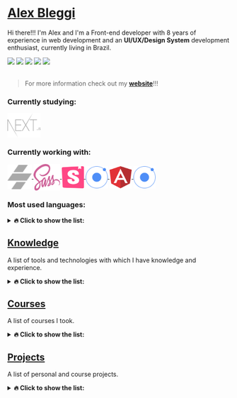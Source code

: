 # [Alex Bleggi](https://alexbleggi.netlify.app/blog/welcome)

Hi there!!! I'm Alex and I'm a Front-end developer with 8 years of experience in web development and an **UI/UX/Design System** development enthusiast, currently living in Brazil.

<div>
  <a href="https://www.linkedin.com/in/alex-bleggi-377907201" target="_blank"><img src="https://img.shields.io/badge/-LinkedIn-%230077B5?style=for-the-badge&logo=linkedin&logoColor=white" target="_blank"></a>
  <a href="https://www.behance.net/alexbleggi" target="_blank"><img src="https://img.shields.io/badge/-Behance-%230077B5?style=for-the-badge&logo=behance&logoColor=white&color=0057ff" target="_blank"></a>
  <a href="https://soundcloud.com/alex-bleggi" target="_blank"><img src="https://img.shields.io/badge/-soundcloud-%230077B5?style=for-the-badge&logo=soundcloud&logoColor=white&color=f50" target="_blank"></a>
  <a href="https://www.udemy.com/user/alex-bleggi-2" target="_blank"><img src="https://img.shields.io/badge/-udemy-%230077B5?style=for-the-badge&logo=udemy&logoColor=white&color=a435f0" target="_blank"></a>
  <a href="https://www.npmjs.com/~alexbjr369" target="_blank"><img src="https://img.shields.io/badge/-npm-%230077B5?style=for-the-badge&logo=npm&logoColor=white&color=cb3837" target="_blank"></a>
</div>

<br>

> For more information check out my **[website](https://alexbleggi.netlify.app/)**!!!

### Currently studying:

<div style="display: inline_block">
  <a href="https://nextjs.org" target="_blank">
    <img align="center" alt="Next.js" height="55" width="75" src="./icons/next-js-gray.svg">
  </a>
</div>

### Currently working with:

<div style="display: inline_block">
  <a href="https://stenciljs.com" target="_blank">
    <img align="center" alt="Stencil.js" height="55" width="55" src="./icons/stencil-js-gray.svg">
  </a>
  <a href="https://sass-lang.com" target="_blank">
    <img align="center" alt="SCSS" height="60" width="60" src="./icons/sass.svg">
  </a>
  <a href="https://storybook.js.org" target="_blank">
    <img align="center" alt="Storybook" height="50" width="50" src="./icons/storybook.svg">
  </a>
  <a href="https://ionicframework.com/docs/utilities/animations" target="_blank">
    <img align="center" alt="Ionic Animations and Gestures" height="50" width="50" src="./icons/ionic.svg">
  </a>
  <a href="https://angular.io" target="_blank">
    <img align="center" alt="Angular" height="50" width="50" src="./icons/angular.svg">
  </a>
  <a href="https://ionicframework.com/docs/utilities/animations" target="_blank">
    <img align="center" alt="Ionic Animations and Gestures" height="50" width="50" src="./icons/ionic.svg">
  </a>
</div>

### Most used languages:

<details>
<summary><b>🔥 Click to show the list:</b></summary>

<br>

[![Top Langs](https://github-readme-stats.vercel.app/api/top-langs/?username=alexbjr369&langs_count=10&layout=compact&theme=radical)](https://github.com/alexbjr369/github-readme-stats)

</details>

## [Knowledge](https://alexbleggi.netlify.app/knowledge)

A list of tools and technologies with which I have knowledge and experience.

<details>
<summary><b>🔥 Click to show the list:</b></summary>

### Core

<div style="display: inline_block">
  <a href="https://developer.mozilla.org/en-US/docs/Web/HTML" target="_blank">
    <img align="center" alt="HTML" height="50" width="50" src="./icons/html.svg">
  </a>
  <a href="https://developer.mozilla.org/en-US/docs/Web/CSS" target="_blank">
    <img align="center" alt="CSS" height="50" width="50" src="./icons/css.svg">
  </a>
  <a href="https://developer.mozilla.org/en-US/docs/Web/Accessibility" target="_blank">
    <img align="center" alt="Web Accessibility" height="50" width="50" src="./icons/web-accessibility.png">
  </a>
  <a href="https://developer.mozilla.org/pt-BR/docs/Web/JavaScript" target="_blank">
    <img align="center" alt="JavaScript" height="50" width="50" src="./icons/javascript.svg">
  </a>
  <a href="https://www.webcomponents.org" target="_blank">
    <img align="center" alt="Web Components" height="50" width="55" src="./icons/web-components.png">
  </a>
</div>

### JavaScript Compilers/Libraries/Frameworks

<div style="display: inline_block">
  <a href="https://jquery.com" target="_blank">
    <img align="center" alt="jQuery" height="50" width="50" src="./icons/jquery.svg">
  </a>
  <a href="https://angularjs.org" target="_blank">
    <img align="center" alt="Angular.js" height="50" width="50" src="./icons/angular-js.svg">
  </a>
  <a href="https://www.typescriptlang.org" target="_blank">
    <img align="center" alt="TypeScript" height="50" width="50" src="./icons/typescript.svg">
  </a>
  <a href="https://stenciljs.com" target="_blank">
    <img align="center" alt="Stencil.js" height="55" width="55" src="./icons/stencil-js-gray.svg">
  </a>
  <a href="https://reactjs.org" target="_blank">
    <img align="center" alt="React.js" height="50" width="50" src="./icons/react-js.svg">
  </a>
  <a href="https://vuejs.org" target="_blank">
    <img align="center" alt="Vue.js" height="50" width="50" src="./icons/vue-js.svg">
  </a>
  <a href="https://angular.io" target="_blank">
    <img align="center" alt="Angular" height="50" width="50" src="./icons/angular.svg">
  </a>
</div>

### CSS Processors

<div style="display: inline_block">
  <a href="https://lesscss.org" target="_blank">
    <img align="center" alt="Less" height="60" width="60" src="./icons/less.svg">
  </a>
  <a href="https://stylus-lang.com" target="_blank">
    <img align="center" alt="Stylus" height="60" width="60" src="./icons/stylus.svg">
  </a>
  <a href="https://sass-lang.com" target="_blank">
    <img align="center" alt="Sass" height="60" width="60" src="./icons/sass.svg">
  </a>
  <a href="https://postcss.org" target="_blank">
    <img align="center" alt="PostCSS" height="60" width="60" src="./icons/postcss.svg">
  </a>
   <a href="https://styled-components.com" target="_blank">
    <img align="center" alt="Styled Components" height="60" width="60" src="./icons/styled-components.svg">
  </a>
</div>

### Build Tools/Bundlers

<div style="display: inline_block">
  <a href="https://docs.npmjs.com/cli/v8/using-npm/scripts" target="_blank">
    <img align="center" alt="npm Build Scripts" height="50" width="50" src="./icons/npm-build-scripts.svg">
  </a>
  <a href="https://gruntjs.com" target="_blank">
    <img align="center" alt="Grunt" height="50" width="50" src="./icons/grunt.svg">
  </a>
  <a href="https://gulpjs.com" target="_blank">
    <img align="center" alt="Gulp" height="50" width="50" src="./icons/gulp.svg">
  </a>
  <a href="https://parceljs.org" target="_blank">
    <img align="center" alt="Parcel" height="50" width="60" src="./icons/parcel.png">
  </a>
  <a href="https://rollupjs.org/guide/en" target="_blank">
    <img align="center" alt="Rollup" height="50" width="50" src="./icons/rollup.svg">
  </a>
  <a href="https://webpack.js.org" target="_blank">
    <img align="center" alt="Webpack" height="50" width="50" src="./icons/webpack.svg">
  </a>
  <a href="https://vitejs.dev" target="_blank">
    <img align="center" alt="Vite" height="50" width="50" src="./icons/vite.svg">
  </a>
</div>

### HTTP Clients

<div style="display: inline_block">
  <a href="https://axios-http.com/docs/intro" target="_blank">
    <img align="center" alt="Axios" height="50" width="50" src="./icons/axios.svg">
  </a>
</div>

### Monorepos

<div style="display: inline_block">
  <a href="https://lerna.js.org" target="_blank">
    <img align="center" alt="Lerna" height="50" width="50" src="./icons/lerna-gray.svg">
  </a>
</div>

### Linters

<div style="display: inline_block">
  <a href="https://editorconfig.org" target="_blank">
    <img align="center" alt="EditorConfig" height="50" width="50" src="./icons/editorconfig.png">
  </a>
  <a href="https://prettier.io" target="_blank">
    <img align="center" alt="Prettier" height="50" width="50" src="./icons/prettier.svg">
  </a>
  <a href="https://stylelint.io" target="_blank">
    <img align="center" alt="Stylelint" height="50" width="50" src="./icons/stylelint-gray.svg">
  </a>
  <a href="https://eslint.org" target="_blank">
    <img align="center" alt="ESLint" height="50" width="50" src="./icons/eslint.svg">
  </a>
</div>

### Animation Libraries/Frameworks

<div style="display: inline_block">
  <a href="https://greensock.com/gsap" target="_blank">
    <img align="center" alt="GSAP" height="50" width="50" src="./icons/gsap.svg">
  </a>
  <a href="https://ionicframework.com/docs/utilities/animations" target="_blank">
    <img align="center" alt="Ionic Animations and Gestures" height="50" width="50" src="./icons/ionic.svg">
  </a>
</div>

### UI Libraries/Frameworks

<div style="display: inline_block">
  <a href="https://getbootstrap.com" target="_blank">
    <img align="center" alt="Bootstrap" height="50" width="50" src="./icons/bootstrap.svg">
  </a>
  <a href="https://ionicframework.com" target="_blank">
    <img align="center" alt="Ionic" height="50" width="50" src="./icons/ionic.svg">
  </a>
</div>

### Methodologies/Guidelines

<div style="display: inline_block">
  <a href="https://en.bem.info/methodology" target="_blank">
    <img align="center" alt="BEM Methodology" height="55" width="55" src="./icons/bem-methodology-gray.svg">
  </a>
  <a href="https://sass-guidelin.es" target="_blank">
    <img align="center" alt="Sass Guidelines" height="55" width="55" src="./icons/sass-guidelines.png">
  </a>
</div>

### Documentation

<div style="display: inline_block">
  <a href="http://sassdoc.com" target="_blank">
    <img align="center" alt="SassDoc" height="50" width="50" src="./icons/sassdoc.svg">
  </a>
  <a href="https://storybook.js.org" target="_blank">
    <img align="center" alt="Storybook" height="50" width="50" src="./icons/storybook.svg">
  </a>
  <a href="https://docusaurus.io" target="_blank">
    <img align="center" alt="Docusaurus" height="50" width="50" src="./icons/docusaurus.svg">
  </a>
</div>

### Design Tools

<div style="display: inline_block">
  <a href="https://www.adobe.com/br/products/photoshop.html" target="_blank">
    <img align="center" alt="Adobe Photoshop" height="50" width="50" src="./icons/photoshop.svg">
  </a>
  <a href="https://www.adobe.com/br/products/illustrator.html" target="_blank">
    <img align="center" alt="Adobe Illustrator" height="50" width="50" src="./icons/illustrator.svg">
  </a>
  <a href="https://www.adobe.com/br/products/xd.html" target="_blank">
    <img align="center" alt="Adobe xd" height="50" width="50" src="./icons/adobe-xd.svg">
  </a>
  <a href="https://www.figma.com" target="_blank">
    <img align="center" alt="Figma" height="50" width="50" src="./icons/figma.svg">
  </a>
</div>

### [...more](https://alexbleggi.netlify.app/knowledge)

</details>

## [Courses](https://alexbleggi.netlify.app/courses)

A list of courses I took.

<details>
<summary><b>🔥 Click to show the list:</b></summary>

<br>

- **[Ignite Node.js](https://www.rocketseat.com.br/ignite)** by **[RocketSeat](https://www.rocketseat.com.br/)**.
- **[Ignite React.js](https://www.rocketseat.com.br/ignite)** by **[RocketSeat](https://www.rocketseat.com.br/)**.
- **[JavaScript Unit Testing](https://www.udemy.com/course/javascript-unit-testing-the-practical-guide)** by **[Academind](https://www.udemy.com/user/academind/)** on **[Udemy](https://www.udemy.com/)**.
- **[Angular the Complete Guide](https://www.udemy.com/course/the-complete-guide-to-angular-2)** by **[Academind](https://www.udemy.com/user/academind/)** on **[Udemy](https://www.udemy.com/)**.
- **[Vue the Complete Guide](https://www.udemy.com/course/vuejs-2-the-complete-guide)** by **[Academind](https://www.udemy.com/user/academind/)** on **[Udemy](https://www.udemy.com/)**.
- **[React the Complete Guide](https://www.udemy.com/course/react-the-complete-guide-incl-redux)** by **[Academind](https://www.udemy.com/user/academind/)** on **[Udemy](https://www.udemy.com/)**.
- **[Web Components and Stencil.js](https://www.udemy.com/course/web-components-stenciljs-build-custom-html-elements)** by **[Academind](https://www.udemy.com/user/academind/)** on **[Udemy](https://www.udemy.com/)**.
- **[Understanding TypeScript](https://www.udemy.com/course/understanding-typescript)** by **[Academind](https://www.udemy.com/user/academind/)** on **[Udemy](https://www.udemy.com/)**.
- **[The Complete JavaScript Course](https://www.udemy.com/course/the-complete-javascript-course)** by **[Jonas Schmedtmann](https://www.udemy.com/user/jonasschmedtmann/)** on **[Udemy](https://www.udemy.com/)**.
- **[Advanced CSS and Sass](https://www.udemy.com/course/advanced-css-and-sass)** by **[Jonas Schmedtmann](https://www.udemy.com/user/jonasschmedtmann/)** on **[Udemy](https://www.udemy.com/)**.
- **[Advanced Animations and Interactions with Ionic](https://www.joshmorony.com/advanced-animations-and-interactions-with-ionic/?utm_source=books)** by **[Josh Morony](https://www.joshmorony.com/about/)**.

</details>

## [Projects](https://alexbleggi.netlify.app/projects)

A list of personal and course projects.

<details>
<summary><b>🔥 Click to show the list:</b></summary>

### Personal Projects

- **[Hive](https://github.com/alexbjr369/hive):** Just Another UI framework...

#### Guides

- **[Linting - Code-quality Rules](https://github.com/alexbjr369/linting-code-quality-rules):** A compilation of Code-quality Rules Linting configurations.
- **[Linting - Commit](https://github.com/alexbjr369/linting-commit):** A configuration for Commit Linting.
- **[Linting - Formatting Rules](https://github.com/alexbjr369/linting-formatting-rules):** A configuration for Formatting Rules Linting.

### Course Projects

- **[Natours](https://github.com/alexbjr369/natours):** Project developed in the course **[Advanced CSS and Sass](https://www.udemy.com/course/advanced-css-and-sass)** by **[Jonas Schmedtmann](https://www.udemy.com/user/jonasschmedtmann/)** on **[Udemy](https://www.udemy.com/)**.

#### Animations

- **[toni&guy](https://github.com/alexbjr369/toni-guy):** Project based on the **[tutorial](https://www.youtube.com/watch?v=kzVgkrCiDEo&list=PL8kd7mPFdvbhpThk9H09UkKbVMXd_zM4_&ab_channel=codicts)** by **[codicts](https://www.youtube.com/channel/UCItYqcz88SDtWMZ---R492g)** on **Youtube**

#### UI Widgets

</details>
